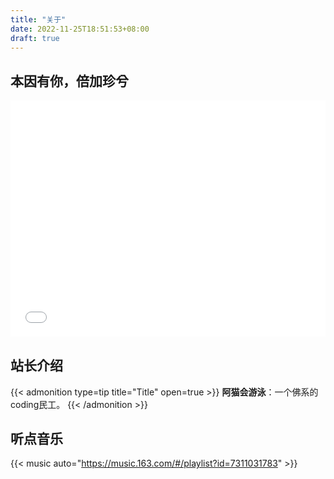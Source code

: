 ```yaml
---
title: "关于"
date: 2022-11-25T18:51:53+08:00
draft: true
---
```


## 本因有你，倍加珍兮

<style>
    .meta-media {
      position: relative;
      margin-bottom: 30px;
      float: left;
      width: 100%;
      height: 0;
      padding-bottom: 75%;
    }
    .video {
      position: absolute;
      width: 100%;
      height: 100%;
      left: 0;
      top: 0;
    }
</style>

<div class="meta-media"><iframe src="//player.bilibili.com/player.html?aid=887265786&bvid=BV16K4y1T79N&cid=314257093&page=1" frameborder="no" scrolling="yes" allowfullscreen="allowfullscreen" high_quality="1" framespacing="1" class="video" > </iframe></div>


## 站长介绍
{{< admonition type=tip title="Title" open=true >}}
**阿猫会游泳**：一个佛系的coding民工。
{{< /admonition >}}

## 听点音乐
{{< music auto="https://music.163.com/#/playlist?id=7311031783" >}}